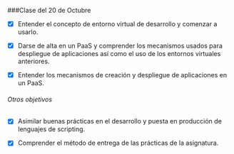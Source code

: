 ###Clase del 20 de Octubre
* [X] Entender el concepto de entorno virtual de desarrollo y comenzar a usarlo.

* [X] Darse de alta en un PaaS y comprender los mecanismos usados para despliegue de aplicaciones así como el uso de los entornos virtuales anteriores.

* [X] Entender los mecanismos de creación y despliegue de aplicaciones en un PaaS.


###### Otros objetivos
* [X] Asimilar buenas prácticas en el desarrollo y puesta en producción de lenguajes de scripting.

* [X] Comprender el método de entrega de las prácticas de la asignatura.